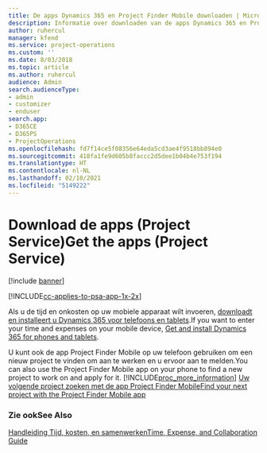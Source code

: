 ```yaml
---
title: De apps Dynamics 365 en Project Finder Mobile downloaden | Microsoft Docs
description: Informatie over downloaden van de apps Dynamics 365 en Project Finder Mobile
author: ruhercul
manager: kfend
ms.service: project-operations
ms.custom: ''
ms.date: 8/03/2018
ms.topic: article
ms.author: ruhercul
audience: Admin
search.audienceType:
- admin
- customizer
- enduser
search.app:
- D365CE
- D365PS
- ProjectOperations
ms.openlocfilehash: fd7f14ce5f08356e64eda5cd3ae4f9518bb894e0
ms.sourcegitcommit: 418fa1fe9d605b8faccc2d5dee1b04b4e753f194
ms.translationtype: HT
ms.contentlocale: nl-NL
ms.lasthandoff: 02/10/2021
ms.locfileid: "5149222"
---
```

# <a name="get-the-apps-project-service"></a><span data-ttu-id="fc62a-103">Download de apps (Project Service)</span><span class="sxs-lookup"><span data-stu-id="fc62a-103">Get the apps (Project Service)</span></span>

[!include [banner](../includes/psa-now-project-operations.md)]

[!INCLUDE[cc-applies-to-psa-app-1x-2x](../includes/cc-applies-to-psa-app-1x-2x.md)]

<span data-ttu-id="fc62a-104">Als u de tijd en onkosten op uw mobiele apparaat wilt invoeren, [downloadt en installeert u Dynamics 365 voor telefoons en tablets](https://docs.microsoft.com/dynamics365/mobile-app/dynamics-365-phones-tablets-users-guide).</span><span class="sxs-lookup"><span data-stu-id="fc62a-104">If you want to enter your time and expenses on your mobile device, [Get and install Dynamics 365 for phones and tablets](https://docs.microsoft.com/dynamics365/mobile-app/dynamics-365-phones-tablets-users-guide).</span></span>  
  
 <span data-ttu-id="fc62a-105">U kunt ook de app Project Finder Mobile op uw telefoon gebruiken om een nieuw project te vinden om aan te werken en u ervoor aan te melden.</span><span class="sxs-lookup"><span data-stu-id="fc62a-105">You can also use the Project Finder Mobile app on your phone to find a new project to work on and apply for it.</span></span> [!INCLUDE[proc_more_information](../includes/proc-more-information.md)] <span data-ttu-id="fc62a-106">[Uw volgende project zoeken met de app Project Finder Mobile](../psa/find-next-project-finder-mobile-app.md)</span><span class="sxs-lookup"><span data-stu-id="fc62a-106">[Find your next project with the Project Finder Mobile app](../psa/find-next-project-finder-mobile-app.md)</span></span> 
  
### <a name="see-also"></a><span data-ttu-id="fc62a-107">Zie ook</span><span class="sxs-lookup"><span data-stu-id="fc62a-107">See Also</span></span>  
 [<span data-ttu-id="fc62a-108">Handleiding Tijd, kosten, en samenwerken</span><span class="sxs-lookup"><span data-stu-id="fc62a-108">Time, Expense, and Collaboration Guide</span></span>](../psa/time-expense-collaboration-guide.md)
